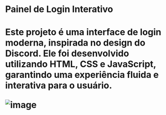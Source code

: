 <h1>Painel de Login Interativo<h1>

<p>Este projeto é uma interface de login moderna, inspirada no design do Discord. Ele foi desenvolvido utilizando HTML, CSS e JavaScript, garantindo uma experiência fluida e interativa para o usuário.</p>

![image](https://github.com/user-attachments/assets/1771b0e5-09c9-4dd8-bb42-6b9a47d5cb29)
